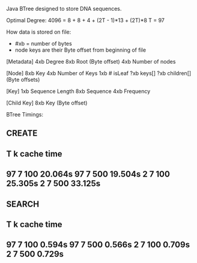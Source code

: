 Java BTree designed to store DNA sequences.

Optimal Degree:
4096 = 8 + 8 + 4 + (2T - 1)*13 + (2T)*8
T = 97

How data is stored on file:
 - #xb = number of bytes
 - node keys are their Byte offset from beginning of file

[Metadata]
4xb Degree
8xb Root (Byte offset)
4xb Number of nodes

[Node]
8xb Key
4xb Number of Keys
1xb # isLeaf
?xb keys[]
?xb children[] (Byte offsets)

[Key]
1xb Sequence Length
8xb Sequence
4xb Frequency
 
[Child Key]
8xb Key (Byte offset)


BTree Timings:

CREATE
------------------------
  T  k   cache   time
------------------------
 97  7    100    20.064s
 97  7    500    19.504s
  2  7    100    25.305s
  2  7    500    33.125s
------------------------

SEARCH  
------------------------
  T  k   cache   time
------------------------
 97  7    100     0.594s
 97  7    500     0.566s
  2  7    100     0.709s
  2  7    500     0.729s
------------------------
